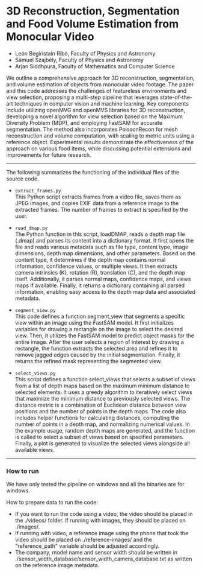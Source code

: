 # 3D Reconstruction, Segmentation and Food Volume Estimation from Monocular Video
* León Begiristain Ribó, Faculty of Physics and Astronomy
* Sámuel Szajbély, Faculty of Physics and Astronomy
* Arjan Siddhpura, Faculty of Mathematics and Computer Science

We outline a comprehensive approach for 3D reconstruction, segmentation, and volume estimation of objects from monocular video footage. The paper and this code addresses the challenges of featureless environments and view selection, proposing a multi-step pipeline that leverages state-of-the-art techniques in computer vision and machine learning. Key components include utilizing openMVG and openMVS libraries for 3D reconstruction, developing a novel algorithm for view selection based on the Maximum Diversity Problem (MDP), and employing FastSAM for accurate segmentation. The method also incorporates PoissonRecon for mesh reconstruction and volume computation, with scaling to metric units using a reference object. Experimental results demonstrate the effectiveness of the approach on various food items, while discussing potential extensions and improvements for future research.  

--- 

The following summarizes the functioning of the individual files of the source code.

* `extract_frames.py`  
This Python script extracts frames from a video file, saves them as JPEG images, and copies EXIF data from a reference image to the extracted frames. The number of frames to extract is specified by the user.

* `read_dmap.py`  
  The Python function in this script, loadDMAP, reads a depth map file (.dmap) and parses its content into a dictionary format. It first opens the file and reads various metadata such as file type, content type, image dimensions, depth map dimensions, and other parameters. Based on the content type, it determines if the depth map contains normal information, confidence values, or multiple views. It then extracts camera intrinsics (K), rotation (R), translation (C), and the depth map itself. Additionally, it parses normal maps, confidence maps, and views maps if available. Finally, it returns a dictionary containing all parsed information, enabling easy access to the depth map data and associated metadata.

* `segment_view.py`  
  This code defines a function segment_view that segments a specific view within an image using the FastSAM model. It first initializes variables for drawing a rectangle on the image to select the desired view. Then, it utilizes the FastSAM model to predict object masks for the entire image. After the user selects a region of interest by drawing a rectangle, the function extracts the selected area and refines it to remove jagged edges caused by the initial segmentation. Finally, it returns the refined mask representing the segmented view.

* `select_views.py`  
  This script defines a function select_views that selects a subset of views from a list of depth maps based on the maximum minimum distance to selected elements. It uses a greedy algorithm to iteratively select views that maximize the minimum distance to previously selected views. The distance metric is a combination of Euclidean distance between view positions and the number of points in the depth maps. The code also includes helper functions for calculating distances, computing the number of points in a depth map, and normalizing numerical values. In the example usage, random depth maps are generated, and the function is called to select a subset of views based on specified parameters. Finally, a plot is generated to visualize the selected views alongside all available views.

---

### How to run

We have only tested the pipeline on windows and all the binaries are for windows.

How to prepare data to run the code:
 - If you want to run the code using a video, the video should be placed in the ./videos/ folder. If running with images, they should be placed on ./images/.
 - If running with video, a reference image using the phone that took the video should be placed on ./reference-images/ and the "reference_path" variable should be adjusted accordingly.
 - The company, model name and sensor width should be written in ./sensor_width_database/sensor_width_camera_database.txt as written on the reference image metadata.





